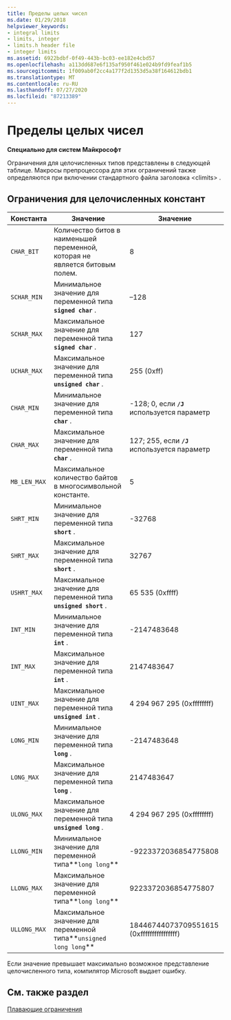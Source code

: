 ```yaml
---
title: Пределы целых чисел
ms.date: 01/29/2018
helpviewer_keywords:
- integral limits
- limits, integer
- limits.h header file
- integer limits
ms.assetid: 6922bdbf-0f49-443b-bc03-ee182e4cbd57
ms.openlocfilehash: a113dd687e6f135af950f461e024b9fd9feaf1b5
ms.sourcegitcommit: 1f009ab0f2cc4a177f2d1353d5a38f164612bdb1
ms.translationtype: MT
ms.contentlocale: ru-RU
ms.lasthandoff: 07/27/2020
ms.locfileid: "87213389"
---
```

# <a name="integer-limits"></a>Пределы целых чисел

**Специально для систем Майкрософт**

Ограничения для целочисленных типов представлены в следующей таблице. Макросы препроцессора для этих ограничений также определяются при включении стандартного файла заголовка \<climits> .

## <a name="limits-on-integer-constants"></a>Ограничения для целочисленных констант

| Константа | Значение | Значение |
|--|--|--|
| `CHAR_BIT` | Количество битов в наименьшей переменной, которая не является битовым полем. | 8 |
| `SCHAR_MIN` | Минимальное значение для переменной типа **`signed char`** . | –128 |
| `SCHAR_MAX` | Максимальное значение для переменной типа **`signed char`** . | 127 |
| `UCHAR_MAX` | Максимальное значение для переменной типа **`unsigned char`** . | 255 (0xff) |
| `CHAR_MIN` | Минимальное значение для переменной типа **`char`** . | -128; 0, если **`/J`** используется параметр |
| `CHAR_MAX` | Максимальное значение для переменной типа **`char`** . | 127; 255, если **`/J`** используется параметр |
| `MB_LEN_MAX` | Максимальное количество байтов в многосимвольной константе. | 5 |
| `SHRT_MIN` | Минимальное значение для переменной типа **`short`** . | -32768 |
| `SHRT_MAX` | Максимальное значение для переменной типа **`short`** . | 32767 |
| `USHRT_MAX` | Максимальное значение для переменной типа **`unsigned short`** . | 65 535 (0xffff) |
| `INT_MIN` | Минимальное значение для переменной типа **`int`** . | -2147483648 |
| `INT_MAX` | Максимальное значение для переменной типа **`int`** . | 2147483647 |
| `UINT_MAX` | Максимальное значение для переменной типа **`unsigned int`** . | 4 294 967 295 (0xffffffff) |
| `LONG_MIN` | Минимальное значение для переменной типа **`long`** . | -2147483648 |
| `LONG_MAX` | Максимальное значение для переменной типа **`long`** . | 2147483647 |
| `ULONG_MAX` | Максимальное значение для переменной типа **`unsigned long`** . | 4 294 967 295 (0xffffffff) |
| `LLONG_MIN` | Минимальное значение для переменной типа**`long long`** | -9223372036854775808 |
| `LLONG_MAX` | Максимальное значение для переменной типа**`long long`** | 9223372036854775807 |
| `ULLONG_MAX` | Максимальное значение для переменной типа**`unsigned long long`** | 18446744073709551615 (0xffffffffffffffff) |

Если значение превышает максимально возможное представление целочисленного типа, компилятор Microsoft выдает ошибку.

## <a name="see-also"></a>См. также раздел

[Плавающие ограничения](../cpp/floating-limits.md)
